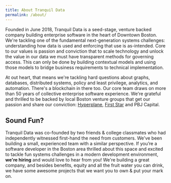 ```yaml
---
title: About Tranquil Data
permalink: /about/
---
```


Founded in June 2018, Tranquil Data is a seed-stage, venture backed company building enterprise software in the heart of Downtown Boston. We're tackling one of the fundamental next-generation systems challenges: understanding how data is used and enforcing that use is as-intended. Core to our values is passion and conviction that to scale technology and unlock the value in our data we must have transparent methods for governing access. This can only be done by building contextual models and using those models to bridge business requirements to technical implementation.

At out heart, that means we're tackling hard questions about graphs, databases, distributed systems, policy and least privilege, analytics, and automation. There's a blockchain in there too. Our core team draws on more than 50 years of collective enterprise software experience. We're grateful and thrilled to be backed by local Boston venture groups that get our passion and share our conviction: [Hyperplane](https://hyperplane.vc/), [First Star](http://www.firststar.vc/) and PBJ Capital.

## Sound Fun? ##

Tranquil Data was co-founded by two friends & college classmates who had independently witnessed first-hand the need from customers. We've been building a small, experienced team with a similar perspective. If you’re a software developer in the Boston area thrilled about this space and excited to tackle fun systems challenges in a modern development environment, **we're hiring** and would love to hear from you! We're building a great company, and besides benefits, equity and all the fruit water you can drink, we have some awesome projects that we want you to own &amp; put your mark on.